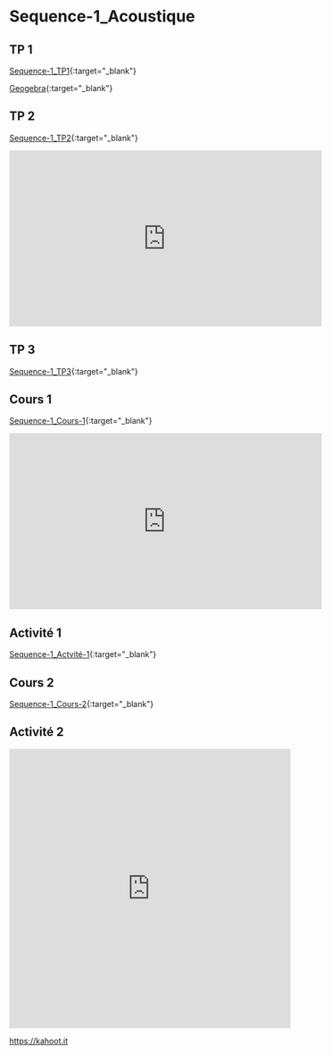 # Sequence-1_Acoustique

## TP 1

[Sequence-1_TP1](./2_Physique-Chimie_Seq1_TP1.pdf){:target="_blank"}

[Geogebra](./geogebra-export2.html){:target="_blank"}

## TP 2

[Sequence-1_TP2](./2_Physique-Chimie_Seq1_TP2.pdf){:target="_blank"}

<iframe width="560" height="315" src="https://www.youtube.com/embed/7fpzxe0Pimo?si=q5uzct3p7ewRph2L" title="YouTube video player" frameborder="0" allow="accelerometer; autoplay; clipboard-write; encrypted-media; gyroscope; picture-in-picture; web-share" allowfullscreen></iframe>


## TP 3

[Sequence-1_TP3](./2_Physique-Chimie_Seq__TP3.pdf){:target="_blank"}

## Cours 1

[Sequence-1_Cours-1](./2_Physique-Chimie_Seq1_Co1.pdf){:target="_blank"}

<iframe width="560" height="315" src="https://www.youtube.com/embed/mZmlUvHomrA?si=dwBP83scCaZ7fYLC" title="YouTube video player" frameborder="0" allow="accelerometer; autoplay; clipboard-write; encrypted-media; gyroscope; picture-in-picture; web-share" allowfullscreen></iframe>

## Activité 1

[Sequence-1_Actvité-1](./2_Physique-Chimie_Seq1_Act1.pdf){:target="_blank"}

## Cours 2

[Sequence-1_Cours-2](./2_Physique-Chimie_Seq1_Co2.pdf){:target="_blank"}

## Activité 2

<iframe src="https://learningapps.org/watch?v=p8tcq9zh223" style="border:0px;width:100%;height:500px" allowfullscreen="true" webkitallowfullscreen="true" mozallowfullscreen="true"></iframe>

https://kahoot.it
